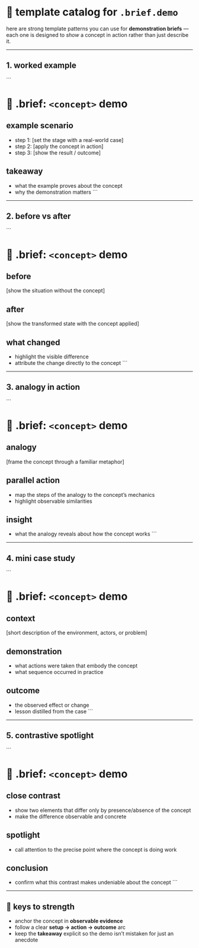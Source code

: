 # 📘 template catalog for `.brief.demo`

here are strong template patterns you can use for **demonstration briefs** — each one is designed to *show* a concept in action rather than just describe it.

---

## 1. worked example
\`\`\`
# 🧩 .brief: `<concept>` demo

## example scenario
- step 1: [set the stage with a real-world case]
- step 2: [apply the concept in action]
- step 3: [show the result / outcome]

## takeaway
- what the example proves about the concept
- why the demonstration matters
\`\`\`

---

## 2. before vs after
\`\`\`
# 🧩 .brief: `<concept>` demo

## before
[show the situation without the concept]

## after
[show the transformed state with the concept applied]

## what changed
- highlight the visible difference
- attribute the change directly to the concept
\`\`\`

---

## 3. analogy in action
\`\`\`
# 🧩 .brief: `<concept>` demo

## analogy
[frame the concept through a familiar metaphor]

## parallel action
- map the steps of the analogy to the concept’s mechanics
- highlight observable similarities

## insight
- what the analogy reveals about how the concept works
\`\`\`

---

## 4. mini case study
\`\`\`
# 🧩 .brief: `<concept>` demo

## context
[short description of the environment, actors, or problem]

## demonstration
- what actions were taken that embody the concept
- what sequence occurred in practice

## outcome
- the observed effect or change
- lesson distilled from the case
\`\`\`

---

## 5. contrastive spotlight
\`\`\`
# 🧩 .brief: `<concept>` demo

## close contrast
- show two elements that differ only by presence/absence of the concept
- make the difference observable and concrete

## spotlight
- call attention to the precise point where the concept is doing work

## conclusion
- confirm what this contrast makes undeniable about the concept
\`\`\`

---

## 🔑 keys to strength
- anchor the concept in **observable evidence**
- follow a clear **setup → action → outcome** arc
- keep the **takeaway** explicit so the demo isn’t mistaken for just an anecdote
